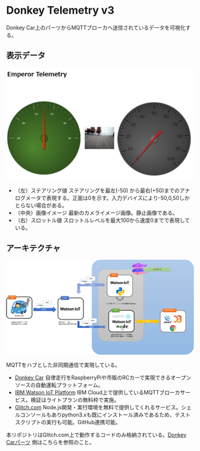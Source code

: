 # Donkey Telemetry v3

Donkey Car上のパーツからMQTTブローカへ送信されているデータを可視化する。



## 表示データ

![表示例](./assets/meter.png)

- （左）ステアリング値
   ステアリングを最左(-50) から最右(+50)までのアナログメータで表現する。正面は0を示す。入力デバイスにより-50,0,50しかとらない場合がある。
- （中央）画像イメージ
   最新のカメライメージ画像。静止画像である。
- （右）スロットル値
   スロットルレベルを最大100から速度0までで表現している。

## アーキテクチャ

![アーキテクチャ](./assets/architecture.png)

MQTTをハブとした非同期通信で実現している。

- [Donkey Car](http://donkeycar.com)
   自律走行をRaspberryPiや市販のRCカーで実現できるオープンソースの自動運転プラットフォーム。
- [IBM Watson IoT Platform](https://www.ibm.com/jp-ja/marketplace/internet-of-things-cloud)
   IBM Cloud上で提供しているMQTTブローカサービス。検証はライトプランの無料枠で実施。
- [Glitch.com](https://glitch.com)
   Node.js開発・実行環境を無料で提供してくれるサービス。シェルコンソールもありpython3.xも既にインストール済みであるため、テストスクリプトの実行も可能。GitHub連携可能。

本リポジトリはGlitch.com上で動作するコードのみ格納されている。[Donkey Carパーツ](https://github.com/coolerking/donkeypart_telemetry) 側はこちらを参照のこと。


